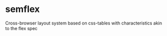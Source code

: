semflex
=======

Cross-browser layout system based on css-tables with characteristics akin to the flex spec
